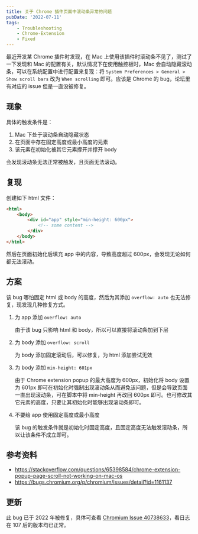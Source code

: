 ```yaml
---
title: 关于 Chrome 插件页面中滚动条异常的问题
pubDate: '2022-07-11'
tags:
    - Troubleshooting
    - Chrome-Extension
    - Fixed
---
```


最近开发某 Chrome 插件时发现，在 Mac 上使用该插件时滚动条不见了，测试了一下发现和 Mac 的配置有关，默认情况下在使用触控板时，Mac 会自动隐藏滚动条，可以在系统配置中进行配置来复现：将 `System Preferences > General > Show scroll bars` 改为 `When scrolling` 即可。应该是 Chrome 的 bug，论坛里有对应的 issue 但是一直没被修复。

## 现象

具体的触发条件是：

1. Mac 下处于滚动条自动隐藏状态
2. 在页面中存在固定高度或最小高度的元素
3. 该元素在初始化被其它元素撑开并撑开 body

会发现滚动条无法正常被触发，且页面无法滚动。

## 复现

创建如下 html 文件：

```html
<html>
    <body>
        <div id="app" style="min-height: 600px">
            <!-- some content -->
        </div>
    </body>
</html>
```

然后在页面初始化后填充 app 中的内容，导致高度超过 600px，会发现无论如何都无法滚动。

## 方案

该 bug 哪怕固定 html 或 body 的高度，然后为其添加 `overflow: auto` 也无法修复，现发现几种修复方式。

1. 为 app 添加 `overflow: auto`

    由于该 bug 只影响 html 和 body，所以可以直接将滚动条加到下层

2. 为 body 添加 `overflow: scroll`

    为 body 添加固定滚动后，可以修复，为 html 添加尝试无效

3. 为 body 添加 `min-height: 601px`

    由于 Chrome extension popup 的最大高度为 600px，初始化将 body 设置为 601px 即可在初始化时强制出现滚动条从而避免该问题，但是会导致页面一直出现滚动条，可在脚本中将 min-height 再改回 600px 即可。也可修改其它元素的高度，只要让其初始化时能够出现滚动条即可。

4. 不要给 app 使用固定高度或最小高度

    该 bug 的触发条件就是初始化时固定高度，且固定高度无法触发滚动条，所以让该条件不成立即可。

## 参考资料

-   https://stackoverflow.com/questions/65398584/chrome-extension-popup-page-scroll-not-working-on-mac-os
-   https://bugs.chromium.org/p/chromium/issues/detail?id=1161137

## 更新

此 bug 已于 2022 年被修复，具体可查看 [Chromium Issue 40738633](https://issues.chromium.org/issues/40738633)，看日志在 107 后的版本均已正常。